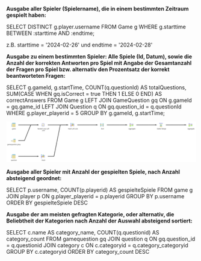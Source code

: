 **Ausgabe aller Spieler (Spielername), die in einem bestimmten Zeitraum gespielt haben:**

SELECT DISTINCT g.player.username
FROM Game g
WHERE g.starttime BETWEEN :starttime AND :endtime;

z.B. starttime = '2024-02-26' und endtime = '2024-02-28'

**Ausgabe zu einem bestimmten Spieler: Alle Spiele (Id, Datum), sowie die Anzahl der korrekten Antworten pro Spiel mit Angabe der Gesamtanzahl der Fragen pro Spiel bzw. alternativ den Prozentsatz der korrekt beantworteten Fragen:**

SELECT g.gameId, g.startTime,
COUNT(q.questionId) AS totalQuestions,
SUM(CASE WHEN gq.isCorrect = true THEN 1 ELSE 0 END) AS correctAnswers
FROM Game g
LEFT JOIN GameQuestion gq ON g.gameId = gq.game_id
LEFT JOIN Question q ON gq.question_id = q.questionId
WHERE g.player_playerid = 5
GROUP BY g.gameId, g.startTime;

![img.png](img.png)

**Ausgabe aller Spieler mit Anzahl der gespielten Spiele, nach Anzahl absteigend geordnet:**

SELECT p.username, COUNT(p.playerid) AS gespielteSpiele
FROM game g
JOIN player p ON g.player_playerid = p.playerid
GROUP BY p.username
ORDER BY gespielteSpiele DESC

**Ausgabe der am meisten gefragten Kategorie, oder alternativ, die Beliebtheit der Kategorien nach Anzahl der Auswahl absteigend sortiert:**

SELECT c.name AS category_name, COUNT(q.questionid) AS category_count
FROM gamequestion gq
JOIN question q ON gq.question_id = q.questionid
JOIN category c ON c.categoryid = q.category_categoryid
GROUP BY c.categoryid
ORDER BY category_count DESC